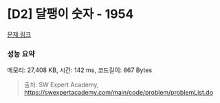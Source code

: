 # [D2] 달팽이 숫자 - 1954 

[문제 링크](https://swexpertacademy.com/main/code/problem/problemDetail.do?contestProbId=AV5PobmqAPoDFAUq) 

### 성능 요약

메모리: 27,408 KB, 시간: 142 ms, 코드길이: 867 Bytes



> 출처: SW Expert Academy, https://swexpertacademy.com/main/code/problem/problemList.do